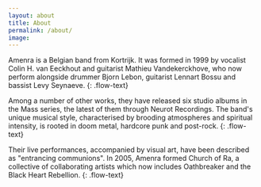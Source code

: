 ```yaml
---
layout: about
title: About
permalink: /about/
image:
---
```

Amenra is a Belgian band from Kortrijk. It was formed in 1999 by vocalist Colin H. van Eeckhout and guitarist Mathieu Vandekerckhove, who now perform alongside drummer Bjorn Lebon, guitarist Lennart Bossu and bassist Levy Seynaeve. 
{: .flow-text}

Among a number of other works, they have released six studio albums in the Mass series, the latest of them through Neurot Recordings. The band's unique musical style, characterised by brooding atmospheres and spiritual intensity, is rooted in doom metal, hardcore punk and post-rock. 
{: .flow-text}

Their live performances, accompanied by visual art, have been described as "entrancing communions". In 2005, Amenra formed Church of Ra, a collective of collaborating artists which now includes Oathbreaker and the Black Heart Rebellion.
{: .flow-text}